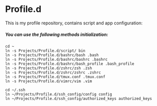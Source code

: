 Profile.d
====

This is my profile repository, contains script and app configuration:


##### You can use the following methods initialization:

	cd ~
	ln -s Projects/Profile.d/script/ bin
	ln -s Projects/Profile.d/bashrc/bash .bash
	ln -s Projects/Profile.d/bashrc/bashrc .bashrc
	ln -s Projects/Profile.d/bashrc/bash_profile .bash_profile
	ln -s Projects/Profile.d/zshrc/zsh .zsh
	ln -s Projects/Profile.d/zshrc/zshrc .zshrc
	ln -s Projects/Profile.d/tmux.conf .tmux.conf
	ln -s Projects/Profile.d/vimrc/vim .vim
	
	cd ~/.ssh
	ln ~/Projects/Profile.d/ssh_config/config config
	ln ~/Projects/Profile.d/ssh_config/authorized_keys authorized_keys